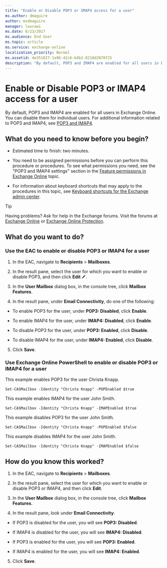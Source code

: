 ```yaml
---
title: "Enable or Disable POP3 or IMAP4 access for a user"
ms.author: dmaguire
author: msdmaguire
manager: laurawi
ms.date: 6/23/2017
ms.audience: End User
ms.topic: article
ms.service: exchange-online
localization_priority: Normal
ms.assetid: 4e351027-1a96-42c6-b4b2-8218d2070f25
description: "By default, POP3 and IMAP4 are enabled for all users in Exchange Online. You can disable them for individual users. For additional information related to POP3 and IMAP4, see POP3 and IMAP4."
---
```


# Enable or Disable POP3 or IMAP4 access for a user

By default, POP3 and IMAP4 are enabled for all users in Exchange Online. You can disable them for individual users. For additional information related to POP3 and IMAP4, see [POP3 and IMAP4](pop3-and-imap4.md).
  
## What do you need to know before you begin?

- Estimated time to finish: two minutes.
    
- You need to be assigned permissions before you can perform this procedure or procedures. To see what permissions you need, see the "POP3 and IMAP4 settings" section in the [Feature permissions in Exchange Online](../../permissions-exo/feature-permissions.md) topic. 
    
- For information about keyboard shortcuts that may apply to the procedures in this topic, see [Keyboard shortcuts for the Exchange admin center](../../accessibility/keyboard-shortcuts-in-admin-center.md).
    
> [!TIP]
> Having problems? Ask for help in the Exchange forums. Visit the forums at [Exchange Online](https://go.microsoft.com/fwlink/p/?linkId=267542) or [Exchange Online Protection](https://go.microsoft.com/fwlink/p/?linkId=285351). 
  
## What do you want to do?

### Use the EAC to enable or disable POP3 or IMAP4 for a user

1. In the EAC, navigate to **Recipients** \> **Mailboxes**.
    
2. In the result pane, select the user for which you want to enable or disable POP3, and then click **Edit** ![Edit icon](../../media/ITPro_EAC_EditIcon.gif).
    
3. In the **User Mailbox** dialog box, in the console tree, click **Mailbox Features**.
    
4. In the result pane, under **Email Connectivity**, do one of the following:
    
  - To enable POP3 for the user, under **POP3: Disabled**, click **Enable**.
    
  - To enable IMAP4 for the user, under **IMAP4: Disabled**, click **Enable**.
    
  - To disable POP3 for the user, under **POP3: Enabled**, click **Disable**.
    
  - To disable IMAP4 for the user, under **IMAP4: Enabled**, click **Disable**.
    
5. Click **Save**.
    
### Use Exchange Online PowerShell to enable or disable POP3 or IMAP4 for a user

This example enables POP3 for the user Christa Knapp.
  
```
Set-CASMailbox -Identity "Christa Knapp" -POPEnabled $true
```

This example enables IMAP4 for the user John Smith.
  
```
Set-CASMailbox -Identity "Christa Knapp" -IMAPEnabled $true
```

This example disables POP3 for the user John Smith.
  
```
Set-CASMailbox -Identity "Christa Knapp" -POPEnabled $false
```

This example disables IMAP4 for the user John Smith.
  
```
Set-CASMailbox -Identity "Christa Knapp" -IMAPEnabled $false
```

## How do you know this worked?

1. In the EAC, navigate to **Recipients** \> **Mailboxes**.
    
2. In the result pane, select the user for which you want to enable or disable POP3 or IMAP4, and then click **Edit**.
    
3. In the **User Mailbox** dialog box, in the console tree, click **Mailbox Features**.
    
4. In the result pane, look under **Email Connectivity**.
    
  - If POP3 is disabled for the user, you will see **POP3: Disabled**.
    
  - If IMAP4 is disabled for the user, you will see **IMAP4: Disabled**.
    
  - If POP3 is enabled for the user, you will see **POP3: Enabled**.
    
  - If IMAP4 is enabled for the user, you will see **IMAP4: Enabled**.
    
5. Click **Save**.
    

